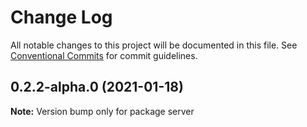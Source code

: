 # Change Log

All notable changes to this project will be documented in this file.
See [Conventional Commits](https://conventionalcommits.org) for commit guidelines.

## 0.2.2-alpha.0 (2021-01-18)

**Note:** Version bump only for package server
